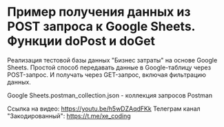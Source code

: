 # Пример получения данных из POST запроса к Google Sheets. Функции doPost и doGet

Реализация тестовой базы данных "Бизнес затраты" на основе Google Sheets. Простой способ передавать данные в Google-таблицу через POST-запрос. И получать через GET-запрос, включая фильтрацию данных. 

Google Sheets.postman_collection.json - коллекция запросов Postman

Ссылка на видео: https://youtu.be/h5wDZAqdFKk
Телеграм канал "Закодированный": https://t.me/xe_coding
